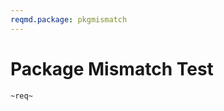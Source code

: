 ```yaml
---
reqmd.package: pkgmismatch
---
```


# Package Mismatch Test

`~req~`

[^1]: `[~other.package/req~impl]`
// errors: "CoverageFootnote package \(other.package\) is not consistent with PackageId in the header \(pkgmismatch\)"
